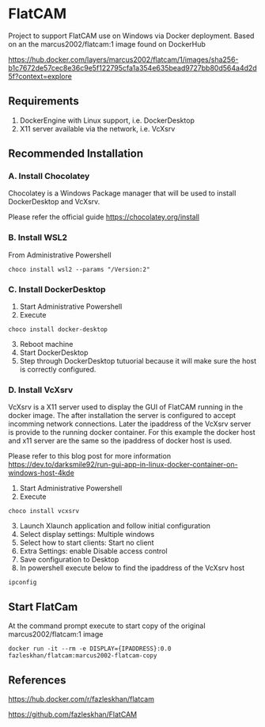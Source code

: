 # FlatCAM

Project to support FlatCAM use on Windows via Docker deployment. 
Based on an the marcus2002/flatcam:1 image found on DockerHub

https://hub.docker.com/layers/marcus2002/flatcam/1/images/sha256-b1c7672de57cec8e36c9e5f122795cfa1a354e635bead9727bb80d564a4d2d5f?context=explore

## Requirements

1. DockerEngine with Linux support, i.e. DockerDesktop
2. X11 server available via the network, i.e. VcXsrv

## Recommended Installation

### A. Install Chocolatey

Chocolatey is a Windows Package manager that will be used to install DockerDesktop and VcXsrv.

Please refer the official guide https://chocolatey.org/install

### B. Install WSL2

From Administrative Powershell
```
choco install wsl2 --params "/Version:2"
```

### C. Install DockerDesktop

1. Start Administrative Powershell
2. Execute
```
choco install docker-desktop
```
3. Reboot machine
4. Start DockerDesktop
5. Step through DockerDesktop tutuorial because it will make sure the host is correctly configured.

### D. Install VcXsrv

VcXsrv is a X11 server used to display the GUI of FlatCAM running in the docker image. 
The after installation the server is configured to accept incomming network connections.
Later the ipaddress of the VcXsrv server is provide to the running docker container.
For this example the docker host and x11 server are the same so the ipaddress of docker host is used.

Please refer to this blog post for more information https://dev.to/darksmile92/run-gui-app-in-linux-docker-container-on-windows-host-4kde

1. Start Administrative Powershell
2. Execute 
```
choco install vcxsrv
```
3. Launch Xlaunch application and follow initial configuration
4. Select display settings: Multiple windows
5. Select how to start clients: Start no client
6. Extra Settings: enable Disable access control 
7. Save configuration to Desktop 
8. In powershell execute below to find the ipaddress of the VcXsrv host
```
ipconfig
```
## Start FlatCam

At the command prompt execute to start copy of the original marcus2002/flatcam:1 image 

```
docker run -it --rm -e DISPLAY={IPADDRESS}:0.0 fazleskhan/flatcam:marcus2002-flatcam-copy 
```

## References

https://hub.docker.com/r/fazleskhan/flatcam

https://github.com/fazleskhan/FlatCAM

